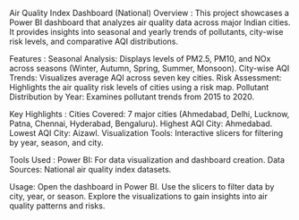 Air Quality Index Dashboard (National)
Overview :
This project showcases a Power BI dashboard that analyzes air quality data across major Indian cities. It provides insights into seasonal and yearly trends of pollutants, city-wise risk levels, and comparative AQI distributions.

Features :
Seasonal Analysis: Displays levels of PM2.5, PM10, and NOx across seasons (Winter, Autumn, Spring, Summer, Monsoon).
City-wise AQI Trends: Visualizes average AQI across seven key cities.
Risk Assessment: Highlights the air quality risk levels of cities using a risk map.
Pollutant Distribution by Year: Examines pollutant trends from 2015 to 2020.

Key Highlights :
Cities Covered: 7 major cities (Ahmedabad, Delhi, Lucknow, Patna, Chennai, Hyderabad, Bengaluru).
Highest AQI City: Ahmedabad.
Lowest AQI City: Aizawl.
Visualization Tools: Interactive slicers for filtering by year, season, and city.

Tools Used :
Power BI: For data visualization and dashboard creation.
Data Sources: National air quality index datasets.

Usage:
Open the dashboard in Power BI.
Use the slicers to filter data by city, year, or season.
Explore the visualizations to gain insights into air quality patterns and risks.
